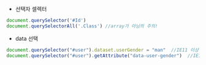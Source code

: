 - 선택자 셀렉터 
```js
document.querySelector('#Id')
document.querySelectorAll('.Class') //array가 아님의 주의!
```
- data 선택
```js
document.querySelector("#user").dataset.userGender = "man"  //IE11 이상
document.querySelector("#user").getAttribute("data-user-gender")  //IE11 미만
```
